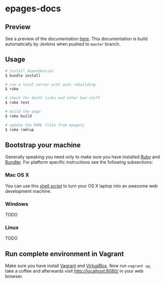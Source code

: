 # epages-docs

## Preview

See a preview of the documentation [here][epagesdocs]. This documentation is build automatically by Jenkins when pushed to `master` branch.

## Usage

~~~ bash
# install dependencies
$ bundle install

# run a local server with auto rebuilding
$ rake

# check for death links and other bad stuff
$ rake test

# build the page
$ rake build

# update the RAML files from epagesj
$ rake ramlup
~~~

## Bootstrap your machine

Generally speaking you need only to make sure you have installed [Ruby][ruby] and [Bundler][bundler]. For platform specific instructions see the following subsections:

### Mac OS X

You can use this [shell script][bootstrap-macosx] to turn your OS X laptop into an awesome web development machine.

### Windows

TODO

### Linux

TODO

## Run complete environment in Vagrant

Make sure you have install [Vagrant][vagrant] and [VirtualBox][virtualbox]. Now run `vagrant up`, take a coffee and afterwards visit [http://localhost:8080/](http://localhost:8080/) in your web browser.

[epagesdocs]: http://developer.epages.com/
[ruby]: https://www.ruby-lang.org/
[bundler]: http://bundler.io/

[bootstrap-macosx]: https://github.com/thoughtbot/laptop

[vagrant]: https://www.vagrantup.com/
[virtualbox]: https://www.virtualbox.org/
